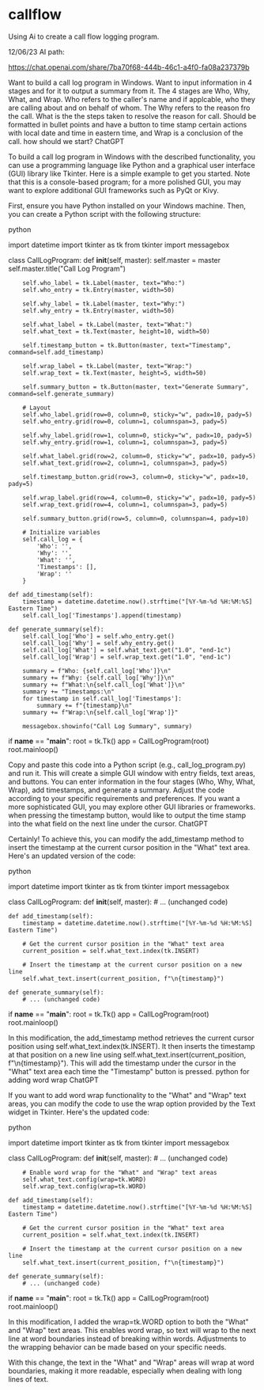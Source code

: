 # callflow
Using Ai to create a call flow logging program.


12/06/23
AI path:

https://chat.openai.com/share/7ba70f68-444b-46c1-a4f0-fa08a237379b

Want to build a call log program in Windows. Want to input information in 4 stages and for it to output a summary from it.  The 4 stages are Who, Why, What, and Wrap. Who refers to the caller's name and if applcable, who they are calling about and on behalf of whom.  The Why refers to the reason fro the call.  What is the the steps taken to resolve the reason for call. Should be formatted in bullet points and have a button to time stamp certain actions with local date and time in eastern time, and Wrap is a conclusion of the call.  how should we start?
ChatGPT

To build a call log program in Windows with the described functionality, you can use a programming language like Python and a graphical user interface (GUI) library like Tkinter. Here is a simple example to get you started. Note that this is a console-based program; for a more polished GUI, you may want to explore additional GUI frameworks such as PyQt or Kivy.

First, ensure you have Python installed on your Windows machine. Then, you can create a Python script with the following structure:

python

import datetime
import tkinter as tk
from tkinter import messagebox

class CallLogProgram:
    def __init__(self, master):
        self.master = master
        self.master.title("Call Log Program")

        self.who_label = tk.Label(master, text="Who:")
        self.who_entry = tk.Entry(master, width=50)

        self.why_label = tk.Label(master, text="Why:")
        self.why_entry = tk.Entry(master, width=50)

        self.what_label = tk.Label(master, text="What:")
        self.what_text = tk.Text(master, height=10, width=50)

        self.timestamp_button = tk.Button(master, text="Timestamp", command=self.add_timestamp)

        self.wrap_label = tk.Label(master, text="Wrap:")
        self.wrap_text = tk.Text(master, height=5, width=50)

        self.summary_button = tk.Button(master, text="Generate Summary", command=self.generate_summary)

        # Layout
        self.who_label.grid(row=0, column=0, sticky="w", padx=10, pady=5)
        self.who_entry.grid(row=0, column=1, columnspan=3, pady=5)

        self.why_label.grid(row=1, column=0, sticky="w", padx=10, pady=5)
        self.why_entry.grid(row=1, column=1, columnspan=3, pady=5)

        self.what_label.grid(row=2, column=0, sticky="w", padx=10, pady=5)
        self.what_text.grid(row=2, column=1, columnspan=3, pady=5)

        self.timestamp_button.grid(row=3, column=0, sticky="w", padx=10, pady=5)

        self.wrap_label.grid(row=4, column=0, sticky="w", padx=10, pady=5)
        self.wrap_text.grid(row=4, column=1, columnspan=3, pady=5)

        self.summary_button.grid(row=5, column=0, columnspan=4, pady=10)

        # Initialize variables
        self.call_log = {
            'Who': '',
            'Why': '',
            'What': '',
            'Timestamps': [],
            'Wrap': ''
        }

    def add_timestamp(self):
        timestamp = datetime.datetime.now().strftime("[%Y-%m-%d %H:%M:%S] Eastern Time")
        self.call_log['Timestamps'].append(timestamp)

    def generate_summary(self):
        self.call_log['Who'] = self.who_entry.get()
        self.call_log['Why'] = self.why_entry.get()
        self.call_log['What'] = self.what_text.get("1.0", "end-1c")
        self.call_log['Wrap'] = self.wrap_text.get("1.0", "end-1c")

        summary = f"Who: {self.call_log['Who']}\n"
        summary += f"Why: {self.call_log['Why']}\n"
        summary += f"What:\n{self.call_log['What']}\n"
        summary += "Timestamps:\n"
        for timestamp in self.call_log['Timestamps']:
            summary += f"{timestamp}\n"
        summary += f"Wrap:\n{self.call_log['Wrap']}"

        messagebox.showinfo("Call Log Summary", summary)

if __name__ == "__main__":
    root = tk.Tk()
    app = CallLogProgram(root)
    root.mainloop()

Copy and paste this code into a Python script (e.g., call_log_program.py) and run it. This will create a simple GUI window with entry fields, text areas, and buttons. You can enter information in the four stages (Who, Why, What, Wrap), add timestamps, and generate a summary. Adjust the code according to your specific requirements and preferences. If you want a more sophisticated GUI, you may explore other GUI libraries or frameworks.
when pressing the timestamp button, would like to output the time stamp into the what field on the next line under the cursor.
ChatGPT

Certainly! To achieve this, you can modify the add_timestamp method to insert the timestamp at the current cursor position in the "What" text area. Here's an updated version of the code:

python

import datetime
import tkinter as tk
from tkinter import messagebox

class CallLogProgram:
    def __init__(self, master):
        # ... (unchanged code)

    def add_timestamp(self):
        timestamp = datetime.datetime.now().strftime("[%Y-%m-%d %H:%M:%S] Eastern Time")
        
        # Get the current cursor position in the "What" text area
        current_position = self.what_text.index(tk.INSERT)

        # Insert the timestamp at the current cursor position on a new line
        self.what_text.insert(current_position, f"\n{timestamp}")

    def generate_summary(self):
        # ... (unchanged code)

if __name__ == "__main__":
    root = tk.Tk()
    app = CallLogProgram(root)
    root.mainloop()

In this modification, the add_timestamp method retrieves the current cursor position using self.what_text.index(tk.INSERT). It then inserts the timestamp at that position on a new line using self.what_text.insert(current_position, f"\n{timestamp}"). This will add the timestamp under the cursor in the "What" text area each time the "Timestamp" button is pressed.
python for adding word wrap
ChatGPT

If you want to add word wrap functionality to the "What" and "Wrap" text areas, you can modify the code to use the wrap option provided by the Text widget in Tkinter. Here's the updated code:

python

import datetime
import tkinter as tk
from tkinter import messagebox

class CallLogProgram:
    def __init__(self, master):
        # ... (unchanged code)

        # Enable word wrap for the "What" and "Wrap" text areas
        self.what_text.config(wrap=tk.WORD)
        self.wrap_text.config(wrap=tk.WORD)

    def add_timestamp(self):
        timestamp = datetime.datetime.now().strftime("[%Y-%m-%d %H:%M:%S] Eastern Time")
        
        # Get the current cursor position in the "What" text area
        current_position = self.what_text.index(tk.INSERT)

        # Insert the timestamp at the current cursor position on a new line
        self.what_text.insert(current_position, f"\n{timestamp}")

    def generate_summary(self):
        # ... (unchanged code)

if __name__ == "__main__":
    root = tk.Tk()
    app = CallLogProgram(root)
    root.mainloop()

In this modification, I added the wrap=tk.WORD option to both the "What" and "Wrap" text areas. This enables word wrap, so text will wrap to the next line at word boundaries instead of breaking within words. Adjustments to the wrapping behavior can be made based on your specific needs.

With this change, the text in the "What" and "Wrap" areas will wrap at word boundaries, making it more readable, especially when dealing with long lines of text.
